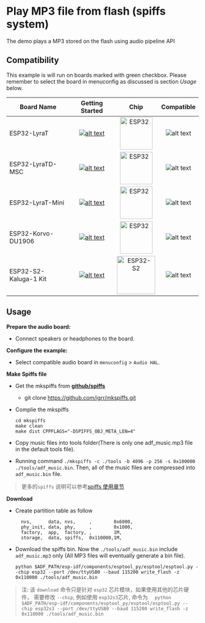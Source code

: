 # Play MP3 file from flash (spiffs system) 

The demo plays a MP3 stored on the flash using audio pipeline API

## Compatibility

This example is will run on boards marked with green checkbox. Please remember to select the board in menuconfig as discussed is section *Usage* below.

| Board Name | Getting Started | Chip | Compatible |
|-------------------|:--------------------------------------------------------------------------------------------------------------------------------------------------------------------------------------------:|:--------------------------------------------------------------------:|:-----------------------------------------------------------------:|
| ESP32-LyraT | [![alt text](../../../docs/_static/esp32-lyrat-v4.3-side-small.jpg "ESP32-LyraT")](https://docs.espressif.com/projects/esp-adf/en/latest/get-started/get-started-esp32-lyrat.html) | <img src="../../../docs/_static/ESP32.svg" height="85" alt="ESP32"> | ![alt text](../../../docs/_static/yes-button.png "Compatible") |
| ESP32-LyraTD-MSC | [![alt text](../../../docs/_static/esp32-lyratd-msc-v2.2-small.jpg "ESP32-LyraTD-MSC")](https://docs.espressif.com/projects/esp-adf/en/latest/get-started/get-started-esp32-lyratd-msc.html) | <img src="../../../docs/_static/ESP32.svg" height="85" alt="ESP32"> | ![alt text](../../../docs/_static/yes-button.png "Compatible") |
| ESP32-LyraT-Mini | [![alt text](../../../docs/_static/esp32-lyrat-mini-v1.2-small.jpg "ESP32-LyraT-Mini")](https://docs.espressif.com/projects/esp-adf/en/latest/get-started/get-started-esp32-lyrat-mini.html) | <img src="../../../docs/_static/ESP32.svg" height="85" alt="ESP32"> | ![alt text](../../../docs/_static/yes-button.png "Compatible") |
| ESP32-Korvo-DU1906 | [![alt text](../../../docs/_static/esp32-korvo-du1906-v1.1-small.jpg "ESP32-Korvo-DU1906")](https://docs.espressif.com/projects/esp-adf/en/latest/get-started/get-started-esp32-korvo-du1906.html) | <img src="../../../docs/_static/ESP32.svg" height="85" alt="ESP32"> | ![alt text](../../../docs/_static/yes-button.png "Compatible") |
| ESP32-S2-Kaluga-1 Kit | [![alt text](../../../docs/_static/esp32-s2-kaluga-1-kit-small.png "ESP32-S2-Kaluga-1 Kit")](https://docs.espressif.com/projects/esp-idf/en/latest/esp32s2/hw-reference/esp32s2/user-guide-esp32-s2-kaluga-1-kit.html) | <img src="../../../docs/_static/ESP32-S2.svg" height="100" alt="ESP32-S2"> | ![alt text](../../../docs/_static/yes-button.png "Compatible") |


## Usage

**Prepare the audio board:**

- Connect speakers or headphones to the board.

**Configure the example:**

- Select compatible audio board in `menuconfig` > `Audio HAL`.

 **Make Spiffs file**

- Get the mkspiffs from  [**github/spiffs**](https://github.com/igrr/mkspiffs.git) 
  - git clone https://github.com/igrr/mkspiffs.git
- Complie the mkspiffs
  ```
  cd mkspiffs
  make clean
  make dist CPPFLAGS="-DSPIFFS_OBJ_META_LEN=4"
  ```
- Copy music files into tools folder(There is only one adf_music.mp3 file in the default tools file).

- Running command `./mkspiffs -c ./tools -b 4096 -p 256 -s 0x100000 ./tools/adf_music.bin`. Then, all of the music files are compressed into `adf_music.bin` file.

> 更多的`spiffs` 说明可以参考[spiffs 使用章节](https://docs.espressif.com/projects/esp-idf/en/latest/esp32/api-reference/storage/spiffs.html)

**Download**
- Create partition table as follow
  ```
    nvs,      data, nvs,     ,        0x6000,
    phy_init, data, phy,     ,        0x1000,
    factory,  app,  factory, ,        1M,
    storage,  data, spiffs,  0x110000,1M,
  ```
- Download the spiffs bin. Now the `./tools/adf_music.bin` include `adf_music.mp3` only (All MP3 files will eventually generate a bin file).
  ```
  python $ADF_PATH/esp-idf/components/esptool_py/esptool/esptool.py --chip esp32 --port /dev/ttyUSB0 --baud 115200 write_flash -z 0x110000 ./tools/adf_music.bin
  ```
> 注: 该 `download` 命令只是针对 `esp32` 芯片模块，如果使用其他的芯片硬件， 需要修改 `--chip`, 例如使用 `esp32s3`芯片, 命令为 `  python $ADF_PATH/esp-idf/components/esptool_py/esptool/esptool.py --chip esp32s3 --port /dev/ttyUSB0 --baud 115200 write_flash -z 0x110000 ./tools/adf_music.bin`